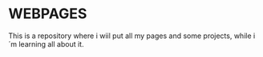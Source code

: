 # WEBPAGES
This is a repository where i wiil put all my pages and some projects, while i´m learning all about it.
